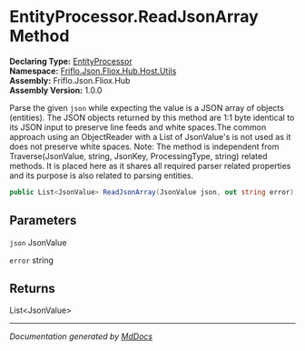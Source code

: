 ﻿<!--  
  <auto-generated>   
    The contents of this file were generated by a tool.  
    Changes to this file may be list if the file is regenerated  
  </auto-generated>   
-->

# EntityProcessor.ReadJsonArray Method

**Declaring Type:** [EntityProcessor](../index.md)  
**Namespace:** [Friflo.Json.Fliox.Hub.Host.Utils](../../index.md)  
**Assembly:** Friflo.Json.Fliox.Hub  
**Assembly Version:** 1.0.0

Parse the given `json` while expecting the value is a JSON array of objects (entities). The JSON objects returned by this method are 1:1 byte identical to its JSON input to preserve line feeds and white spaces.The common approach using an ObjectReader with a List of JsonValue's is not used as it does not preserve white spaces.   Note: The method is independent from Traverse(JsonValue, string, JsonKey, ProcessingType, string) related methods. It is placed here as it shares all required parser related properties and its purpose is also related to parsing entities.

```csharp
public List<JsonValue> ReadJsonArray(JsonValue json, out string error);
```

## Parameters

`json`  JsonValue

`error`  string

## Returns

List\<JsonValue\>

___

*Documentation generated by [MdDocs](https://github.com/ap0llo/mddocs)*
